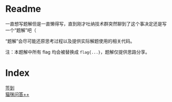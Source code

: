 # Readme

一直想写题解但是一直懒得写，直到刚才吐纳技术群突然聊到了这个事决定还是写一个“题解”吧（

“题解”会尽可能还原思考过程以及提供实际解题使用的相关代码。

注：本题解中所有 flag 均会被替换成 `flag{...}`，题解仅提供思路分享。

# Index

[签到](签到/readme.md)  
[猫咪问答++](猫咪问答++/readme.md)  
